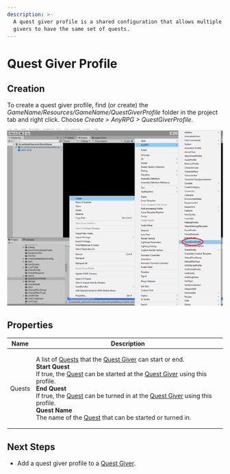 ```yaml
---
description: >-
  A quest giver profile is a shared configuration that allows multiple quest
  givers to have the same set of quests.
---
```


# Quest Giver Profile

## Creation

To create a quest giver profile, find (or create) the _GameName/Resources/GameName/QuestGiverProfile_ folder in the project tab and right click.  Choose _Create > AnyRPG > QuestGiverProfile_.

![](<../.gitbook/assets/image (6).png>)

## Properties

| Name   | Description                                                                                                                                                                                                                                                                                                                                                                                                                                                                                                                                                                                                                                                                                       |
| ------ | ------------------------------------------------------------------------------------------------------------------------------------------------------------------------------------------------------------------------------------------------------------------------------------------------------------------------------------------------------------------------------------------------------------------------------------------------------------------------------------------------------------------------------------------------------------------------------------------------------------------------------------------------------------------------------------------------- |
| Quests | <p>A list of <a href="quest.md">Quests</a> that the <a href="interactable-option-configurations/quest-giver-config.md">Quest Giver</a> can start or end.<br><strong>Start Quest</strong><br>If true, the <a href="quest.md">Quest</a> can be started at the <a href="interactable-option-configurations/quest-giver-config.md">Quest Giver</a> using this profile.<br><strong>End Quest</strong><br>If true, the <a href="quest.md">Quest</a> can be turned in at the <a href="interactable-option-configurations/quest-giver-config.md">Quest Giver</a> using this profile.<br><strong>Quest Name</strong><br>The name of the <a href="quest.md">Quest</a> that can be started or turned in.</p> |

## Next Steps

* Add a quest giver profile to a [Quest Giver](interactable-option-configurations/quest-giver-config.md).
